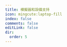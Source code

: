 ```yaml
---
title: 模擬器和設備支持
icon: mingcute:laptop-fill
index: false
comments: false
editLink: false
dir:
  order: 5
---
```


<Catalog base='/zh-tw/manual/device/' />
